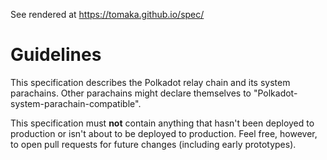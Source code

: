 See rendered at <https://tomaka.github.io/spec/>

# Guidelines

This specification describes the Polkadot relay chain and its system parachains.
Other parachains might declare themselves to "Polkadot-system-parachain-compatible".

This specification must **not** contain anything that hasn't been deployed to production or isn't about to be deployed to production. Feel free, however, to open pull requests for future changes (including early prototypes).
